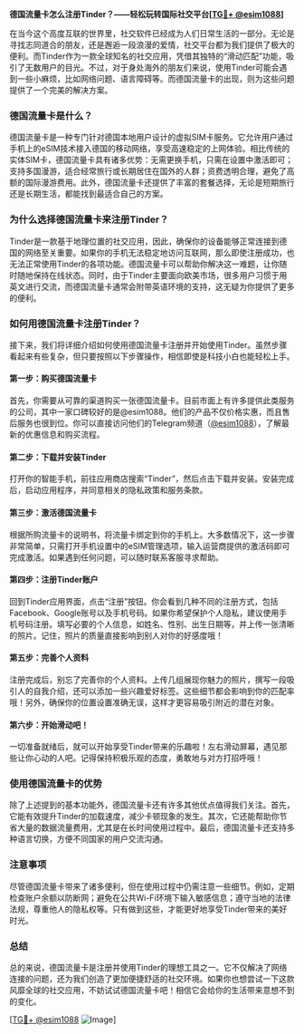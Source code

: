 **德国流量卡怎么注册Tinder？——轻松玩转国际社交平台[[TG💪+ @esim1088](https://t.me/s/esim1088)]**

在当今这个高度互联的世界里，社交软件已经成为人们日常生活的一部分。无论是寻找志同道合的朋友，还是邂逅一段浪漫的爱情，社交平台都为我们提供了极大的便利。而Tinder作为一款全球知名的社交应用，凭借其独特的“滑动匹配”功能，吸引了无数用户的目光。不过，对于身处海外的朋友们来说，使用Tinder可能会遇到一些小麻烦，比如网络问题、语言障碍等。而德国流量卡的出现，则为这些问题提供了一个完美的解决方案。

### 德国流量卡是什么？

德国流量卡是一种专门针对德国本地用户设计的虚拟SIM卡服务。它允许用户通过手机上的eSIM技术接入德国的移动网络，享受高速稳定的上网体验。相比传统的实体SIM卡，德国流量卡具有诸多优势：无需更换手机，只需在设置中激活即可；支持多国漫游，适合经常旅行或长期居住在国外的人群；资费透明合理，避免了高额的国际漫游费用。此外，德国流量卡还提供了丰富的套餐选择，无论是短期旅行还是长期生活，都能找到最适合自己的方案。

### 为什么选择德国流量卡来注册Tinder？

Tinder是一款基于地理位置的社交应用，因此，确保你的设备能够正常连接到德国的网络至关重要。如果你的手机无法稳定地访问互联网，那么即使注册成功，也无法正常使用Tinder的各项功能。德国流量卡可以帮助你解决这一难题，让你随时随地保持在线状态。同时，由于Tinder主要面向欧美市场，很多用户习惯于用英文进行交流，而德国流量卡通常会附带英语环境的支持，这无疑为你提供了更多的便利。

### 如何用德国流量卡注册Tinder？

接下来，我们将详细介绍如何使用德国流量卡注册并开始使用Tinder。虽然步骤看起来有些复杂，但只要按照以下步骤操作，相信即使是科技小白也能轻松上手。

#### 第一步：购买德国流量卡

首先，你需要从可靠的渠道购买一张德国流量卡。目前市面上有许多提供此类服务的公司，其中一家口碑较好的是@esim1088。他们的产品不仅价格实惠，而且售后服务也很到位。你可以直接访问他们的Telegram频道（[@esim1088](https://t.me/s/esim1088)），了解最新的优惠信息和购买流程。

#### 第二步：下载并安装Tinder

打开你的智能手机，前往应用商店搜索“Tinder”，然后点击下载并安装。安装完成后，启动应用程序，并同意相关的隐私政策和服务条款。

#### 第三步：激活德国流量卡

根据所购流量卡的说明书，将流量卡绑定到你的手机上。大多数情况下，这一步骤非常简单，只需打开手机设置中的eSIM管理选项，输入运营商提供的激活码即可完成激活。如果遇到任何问题，可以随时联系客服寻求帮助。

#### 第四步：注册Tinder账户

回到Tinder应用界面，点击“注册”按钮。你会看到几种不同的注册方式，包括Facebook、Google账号以及手机号码。如果你希望保护个人隐私，建议使用手机号码注册。填写必要的个人信息，如姓名、性别、出生日期等，并上传一张清晰的照片。记住，照片的质量直接影响到别人对你的好感度哦！

#### 第五步：完善个人资料

注册完成后，别忘了完善你的个人资料。上传几组展现你魅力的照片，撰写一段吸引人的自我介绍，还可以添加一些兴趣爱好标签。这些细节都会影响到你的匹配率哦！另外，确保你的位置设置准确无误，这样才更容易吸引附近的潜在对象。

#### 第六步：开始滑动吧！

一切准备就绪后，就可以开始享受Tinder带来的乐趣啦！左右滑动屏幕，遇见那些让你心动的人吧。记得保持积极乐观的态度，勇敢地与对方打招呼哦！

### 使用德国流量卡的优势

除了上述提到的基本功能外，德国流量卡还有许多其他优点值得我们关注。首先，它能有效提升Tinder的加载速度，减少卡顿现象的发生。其次，它还能帮助你节省大量的数据流量费用，尤其是在长时间使用过程中。最后，德国流量卡还支持多种语言切换，方便不同国家的用户交流沟通。

### 注意事项

尽管德国流量卡带来了诸多便利，但在使用过程中仍需注意一些细节。例如，定期检查账户余额以防断网；避免在公共Wi-Fi环境下输入敏感信息；遵守当地的法律法规，尊重他人的隐私权等。只有做到这些，才能更好地享受Tinder带来的美好时光。

### 总结

总的来说，德国流量卡是注册并使用Tinder的理想工具之一。它不仅解决了网络连接的问题，还为我们创造了更加便捷舒适的社交环境。如果你也想尝试一下这款风靡全球的社交应用，不妨试试德国流量卡吧！相信它会给你的生活带来意想不到的变化。

[[TG💪+ @esim1088](https://t.me/s/esim1088) ![Image](https://i.postimg.cc/4NQfJmqS/Snipaste-2025-05-13-00-14-12.png)]